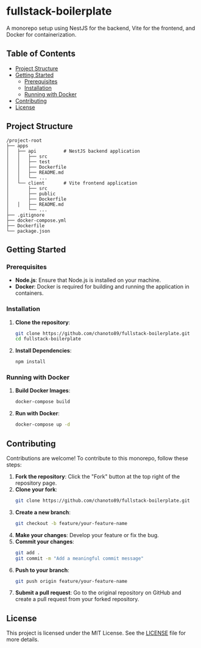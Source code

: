 # fullstack-boilerplate

A monorepo setup using NestJS for the backend, Vite for the frontend, and Docker for containerization.

## Table of Contents

- [Project Structure](#project-structure)
- [Getting Started](#getting-started)
  - [Prerequisites](#prerequisites)
  - [Installation](#installation)
  - [Running with Docker](#running-with-docker)
- [Contributing](#contributing)
- [License](#license)

## Project Structure

```plaintext
/project-root
├── apps
│   ├── api          # NestJS backend application
│   │   ├── src
│   │   ├── test
│   │   ├── Dockerfile
│   │   ├── README.md
│   │   └── ...
│   └── client       # Vite frontend application
│       ├── src
│       ├── public
│       ├── Dockerfile
│   │   ├── README.md
│       └── ...
├── .gitignore
├── docker-compose.yml
├── Dockerfile
└── package.json
```

## Getting Started

### Prerequisites

- **Node.js**: Ensure that Node.js is installed on your machine.
- **Docker**: Docker is required for building and running the application in containers.

### Installation

1. **Clone the repository**:
   ```bash
   git clone https://github.com/chanoto89/fullstack-boilerplate.git
   cd fullstack-boilerplate
   ```
2. **Install Dependencies**:
   ```bash
   npm install
   ```

### Running with Docker
1. **Build Docker Images**:
   ```bash
   docker-compose build
   ```
2. **Run with Docker**:
   ```bash
   docker-compose up -d
   ```

## Contributing

Contributions are welcome! To contribute to this monorepo, follow these steps:

1. **Fork the repository**: Click the "Fork" button at the top right of the repository page.
2. **Clone your fork**: 
    ```bash
    git clone https://github.com/chanoto89/fullstack-boilerplate.git
    ```
3. **Create a new branch**: 
    ```bash
    git checkout -b feature/your-feature-name
    ```
4. **Make your changes**: Develop your feature or fix the bug.
5. **Commit your changes**: 
    ```bash
    git add .
    git commit -m "Add a meaningful commit message"
    ```
6. **Push to your branch**: 
    ```bash
    git push origin feature/your-feature-name
    ```
7. **Submit a pull request**: Go to the original repository on GitHub and create a pull request from your forked repository.

## License

This project is licensed under the MIT License. See the [LICENSE](LICENSE) file for more details.

